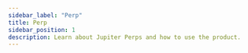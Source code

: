 ```yaml
---
sidebar_label: "Perp"
title: Perp
sidebar_position: 1
description: Learn about Jupiter Perps and how to use the product.
---
```


<head>
    <title>Perp Guide: Directory</title>
    <meta name="twitter:card" content="summary" />
</head>

